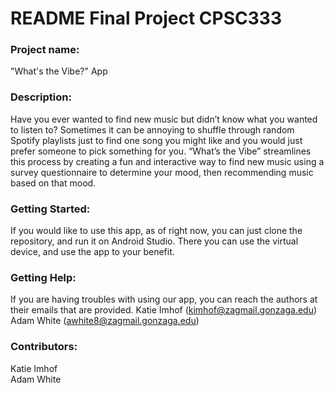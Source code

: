 # README Final Project CPSC333

### Project name: 
"What's the Vibe?" App

### Description: 
Have you ever wanted to find new music but didn’t know what you wanted to listen to? Sometimes it can be annoying to shuffle through random Spotify playlists 
just to find one song you might like and you would just prefer someone to pick something for you. “What’s the Vibe” streamlines this process by creating a fun and 
interactive way to find new music using a survey questionnaire to determine your mood, then recommending music based on that mood.

### Getting Started:
If you would like to use this app, as of right now, you can just clone the repository, and run it on Android Studio. There you can use the virtual device, and use the 
app to your benefit.

### Getting Help:
If you are having troubles with using our app, you can reach the authors at their emails that are provided. 
Katie Imhof (kimhof@zagmail.gonzaga.edu)
Adam White (awhite8@zagmail.gonzaga.edu)

### Contributors:
Katie Imhof<br>
Adam White
